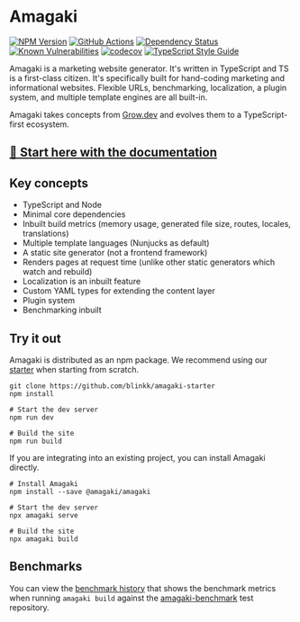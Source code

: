 # Amagaki

[![NPM Version][npm-image]][npm-url]
[![GitHub Actions][github-image]][github-url]
[![Dependency Status][david-image]][david-url]
[![Known Vulnerabilities][snyk-image]][snyk-url]
[![codecov][codecov-image]][codecov-url]
[![TypeScript Style Guide][gts-image]][gts-url]

Amagaki is a marketing website generator. It's written in TypeScript and TS is a
first-class citizen. It's specifically built for hand-coding marketing and
informational websites. Flexible URLs, benchmarking, localization, a plugin
system, and multiple template engines are all built-in.

Amagaki takes concepts from [Grow.dev](https://github.com/grow/grow) and evolves
them to a TypeScript-first ecosystem.

## [🍊 Start here with the documentation](https://amagaki.dev)

## Key concepts

- TypeScript and Node
- Minimal core dependencies
- Inbuilt build metrics (memory usage, generated file size, routes, locales,
  translations)
- Multiple template languages (Nunjucks as default)
- A static site generator (not a frontend framework)
- Renders pages at request time (unlike other static generators which watch and rebuild)
- Localization is an inbuilt feature
- Custom YAML types for extending the content layer
- Plugin system
- Benchmarking inbuilt

## Try it out

Amagaki is distributed as an npm package. We recommend using our
[starter](https://github.com/blinkk/amagaki-starter) when starting from scratch.

```shell
git clone https://github.com/blinkk/amagaki-starter
npm install

# Start the dev server
npm run dev

# Build the site
npm run build
```

If you are integrating into an existing project, you can install Amagaki directly.

```shell
# Install Amagaki
npm install --save @amagaki/amagaki

# Start the dev server
npx amagaki serve

# Build the site
npx amagaki build
```
## Benchmarks

You can view the [benchmark history](https://blinkkcode.github.io/amagaki/benchmark/) that shows the benchmark metrics when running `amagaki build` against the [amagaki-benchmark](https://github.com/blinkk/amagaki-benchmark) test repository.

[github-image]: https://github.com/blinkk/amagaki/workflows/Run%20tests/badge.svg
[github-url]: https://github.com/blinkk/amagaki/actions
[codecov-image]: https://codecov.io/gh/blinkk/amagaki/branch/main/graph/badge.svg
[codecov-url]: https://codecov.io/gh/blinkk/amagaki
[david-image]: https://status.david-dm.org/gh/blinkk/amagaki.svg
[david-url]: https://david-dm.org/blinkk/amagaki
[gts-image]: https://img.shields.io/badge/code%20style-google-blueviolet.svg
[gts-url]: https://github.com/google/gts
[npm-image]: https://img.shields.io/npm/v/@amagaki/amagaki.svg
[npm-url]: https://npmjs.org/package/@amagaki/amagaki
[snyk-image]: https://snyk.io/test/github/blinkk/amagaki/badge.svg
[snyk-url]: https://snyk.io/test/github/blinkk/amagaki
